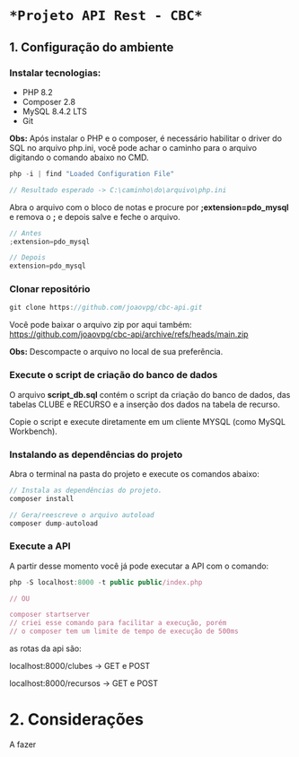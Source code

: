 # `*Projeto API Rest - CBC*`

## 1. Configuração do ambiente

### Instalar tecnologias:

- PHP 8.2
- Composer 2.8
- MySQL 8.4.2 LTS
- Git

**Obs:** Após instalar o PHP e o composer, é necessário habilitar o driver do SQL no arquivo php.ini, você pode achar o caminho para o arquivo digitando o comando abaixo no CMD.

```jsx
php -i | find "Loaded Configuration File"

// Resultado esperado -> C:\caminho\do\arquivo\php.ini
```

Abra o arquivo com o bloco de notas e procure por **;extension=pdo_mysql** e remova o **;** e depois salve e feche o arquivo.

```jsx
// Antes
;extension=pdo_mysql

// Depois
extension=pdo_mysql
```

### Clonar repositório

```jsx
git clone https://github.com/joaovpg/cbc-api.git
```

Você pode baixar o arquivo zip por aqui também: https://github.com/joaovpg/cbc-api/archive/refs/heads/main.zip

**Obs:** Descompacte o arquivo no local de sua preferência.

### Execute o script de criação do banco de dados

O arquivo **script_db.sql** contém o script da criação do banco de dados, das tabelas CLUBE e RECURSO e a inserção dos dados na tabela de recurso.

Copie o script e execute diretamente em um cliente MYSQL (como MySQL Workbench).

### Instalando as dependências do projeto

Abra o terminal na pasta do projeto e execute os comandos abaixo:

```jsx
// Instala as dependências do projeto.
composer install

// Gera/reescreve o arquivo autoload
composer dump-autoload
```

### Execute a API

A partir desse momento você já pode executar a API com o comando:

```jsx
php -S localhost:8000 -t public public/index.php

// OU

composer startserver
// criei esse comando para facilitar a execução, porém
// o composer tem um limite de tempo de execução de 500ms
```

as rotas da api são:

localhost:8000/clubes → GET e POST

localhost:8000/recursos → GET e POST

# 2. Considerações
A fazer